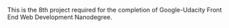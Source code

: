 


This is the 8th project required for the completion of Google-Udacity Front End Web Development Nanodegree.